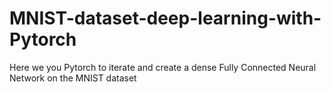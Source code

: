 # MNIST-dataset-deep-learning-with-Pytorch

Here we you Pytorch to iterate and create a dense Fully Connected Neural Network on the MNIST dataset
